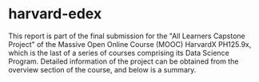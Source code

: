 # harvard-edex
This report is part of the final submission for the "All Learners Capstone Project" of the Massive Open Online Course (MOOC) HarvardX PH125.9x, which is the last of a series of courses comprising its Data Science Program. Detailed information of the project can be obtained from the overview section of the course, and below is a summary.
